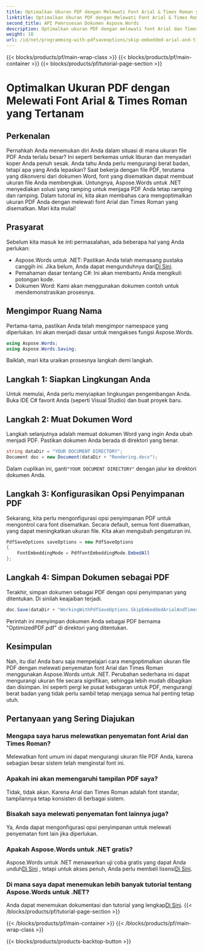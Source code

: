 ```yaml
---
title: Optimalkan Ukuran PDF dengan Melewati Font Arial & Times Roman yang Tertanam
linktitle: Optimalkan Ukuran PDF dengan Melewati Font Arial & Times Roman yang Tertanam
second_title: API Pemrosesan Dokumen Aspose.Words
description: Optimalkan ukuran PDF dengan melewati font Arial dan Times Roman yang tertanam menggunakan Aspose.Words untuk .NET. Ikuti panduan langkah demi langkah ini untuk menyederhanakan file PDF Anda.
weight: 10
url: /id/net/programming-with-pdfsaveoptions/skip-embedded-arial-and-times-roman-fonts/
---
```


{{< blocks/products/pf/main-wrap-class >}}
{{< blocks/products/pf/main-container >}}
{{< blocks/products/pf/tutorial-page-section >}}

# Optimalkan Ukuran PDF dengan Melewati Font Arial & Times Roman yang Tertanam

## Perkenalan

Pernahkah Anda menemukan diri Anda dalam situasi di mana ukuran file PDF Anda terlalu besar? Ini seperti berkemas untuk liburan dan menyadari koper Anda penuh sesak. Anda tahu Anda perlu mengurangi berat badan, tetapi apa yang Anda lepaskan? Saat bekerja dengan file PDF, terutama yang dikonversi dari dokumen Word, font yang disematkan dapat membuat ukuran file Anda membengkak. Untungnya, Aspose.Words untuk .NET menyediakan solusi yang ramping untuk menjaga PDF Anda tetap ramping dan ramping. Dalam tutorial ini, kita akan membahas cara mengoptimalkan ukuran PDF Anda dengan melewati font Arial dan Times Roman yang disematkan. Mari kita mulai!

## Prasyarat

Sebelum kita masuk ke inti permasalahan, ada beberapa hal yang Anda perlukan:
-  Aspose.Words untuk .NET: Pastikan Anda telah memasang pustaka canggih ini. Jika belum, Anda dapat mengunduhnya dari[Di Sini](https://releases.aspose.com/words/net/).
- Pemahaman dasar tentang C#: Ini akan membantu Anda mengikuti potongan kode.
- Dokumen Word: Kami akan menggunakan dokumen contoh untuk mendemonstrasikan prosesnya. 

## Mengimpor Ruang Nama

Pertama-tama, pastikan Anda telah mengimpor namespace yang diperlukan. Ini akan menjadi dasar untuk mengakses fungsi Aspose.Words.

```csharp
using Aspose.Words;
using Aspose.Words.Saving;
```

Baiklah, mari kita uraikan prosesnya langkah demi langkah.

## Langkah 1: Siapkan Lingkungan Anda

Untuk memulai, Anda perlu menyiapkan lingkungan pengembangan Anda. Buka IDE C# favorit Anda (seperti Visual Studio) dan buat proyek baru.

## Langkah 2: Muat Dokumen Word

Langkah selanjutnya adalah memuat dokumen Word yang ingin Anda ubah menjadi PDF. Pastikan dokumen Anda berada di direktori yang benar.

```csharp
string dataDir = "YOUR DOCUMENT DIRECTORY";
Document doc = new Document(dataDir + "Rendering.docx");
```

 Dalam cuplikan ini, ganti`"YOUR DOCUMENT DIRECTORY"` dengan jalur ke direktori dokumen Anda.

## Langkah 3: Konfigurasikan Opsi Penyimpanan PDF

Sekarang, kita perlu mengonfigurasi opsi penyimpanan PDF untuk mengontrol cara font disematkan. Secara default, semua font disematkan, yang dapat meningkatkan ukuran file. Kita akan mengubah pengaturan ini.

```csharp
PdfSaveOptions saveOptions = new PdfSaveOptions
{
    FontEmbeddingMode = PdfFontEmbeddingMode.EmbedAll
};
```

## Langkah 4: Simpan Dokumen sebagai PDF

Terakhir, simpan dokumen sebagai PDF dengan opsi penyimpanan yang ditentukan. Di sinilah keajaiban terjadi.

```csharp
doc.Save(dataDir + "WorkingWithPdfSaveOptions.SkipEmbeddedArialAndTimesRomanFonts.pdf", saveOptions);
```

Perintah ini menyimpan dokumen Anda sebagai PDF bernama "OptimizedPDF.pdf" di direktori yang ditentukan.

## Kesimpulan

Nah, itu dia! Anda baru saja mempelajari cara mengoptimalkan ukuran file PDF dengan melewati penyematan font Arial dan Times Roman menggunakan Aspose.Words untuk .NET. Perubahan sederhana ini dapat mengurangi ukuran file secara signifikan, sehingga lebih mudah dibagikan dan disimpan. Ini seperti pergi ke pusat kebugaran untuk PDF, mengurangi berat badan yang tidak perlu sambil tetap menjaga semua hal penting tetap utuh.

## Pertanyaan yang Sering Diajukan

### Mengapa saya harus melewatkan penyematan font Arial dan Times Roman?
Melewatkan font umum ini dapat mengurangi ukuran file PDF Anda, karena sebagian besar sistem telah menginstal font ini.

### Apakah ini akan memengaruhi tampilan PDF saya?
Tidak, tidak akan. Karena Arial dan Times Roman adalah font standar, tampilannya tetap konsisten di berbagai sistem.

### Bisakah saya melewati penyematan font lainnya juga?
Ya, Anda dapat mengonfigurasi opsi penyimpanan untuk melewati penyematan font lain jika diperlukan.

### Apakah Aspose.Words untuk .NET gratis?
 Aspose.Words untuk .NET menawarkan uji coba gratis yang dapat Anda unduh[Di Sini](https://releases.aspose.com/) , tetapi untuk akses penuh, Anda perlu membeli lisensi[Di Sini](https://purchase.aspose.com/buy).

### Di mana saya dapat menemukan lebih banyak tutorial tentang Aspose.Words untuk .NET?
Anda dapat menemukan dokumentasi dan tutorial yang lengkap[Di Sini](https://reference.aspose.com/words/net/).
{{< /blocks/products/pf/tutorial-page-section >}}

{{< /blocks/products/pf/main-container >}}
{{< /blocks/products/pf/main-wrap-class >}}

{{< blocks/products/products-backtop-button >}}
